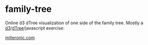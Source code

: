 # family-tree
Online d3 dTree visualization of one side of the family tree. Mostly a [d3](https://d3js.org/)/[dTree](https://github.com/ErikGartner/dTree)/javascript exercise.

[milleronic.com](http://milleronic.com)
